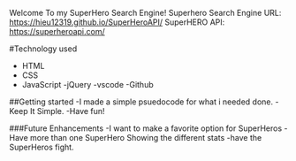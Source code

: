 Welcome To my SuperHero Search Engine!
Superhero Search Engine URL: https://hieu12319.github.io/SuperHeroAPI/
SuperHERO API: https://superheroapi.com/

#Technology used
- HTML
- CSS
- JavaScript
-jQuery
-vscode
-Github

##Getting started
-I made a simple psuedocode for what i needed done.
-Keep It Simple.
-Have fun!


###Future Enhancements
-I want to make a favorite option for SuperHeros
-Have more than one SuperHero Showing the different stats 
-have the SuperHeros fight.
